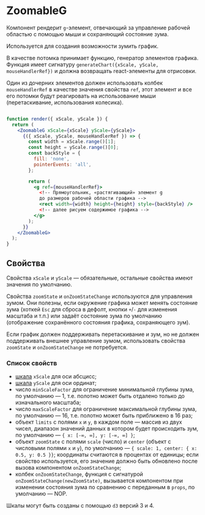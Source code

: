 # ZoomableG

Компонент рендерит `g`-элемент, отвечающий за управление рабочей областью с помощью мыши и сохраняющий состояние зума.

Используется для создания возможности зумить график.

В качестве потомка принимает функцию, генератор элементов графика. Функция имеет сигнатуру `generateChart({xScale, yScale, mouseHandlerRef})` и должна возвращать react-элементы для отрисовки.

Один из дочерних элементов должен использовать колбек `mouseHandlerRef` в качестве значения свойства `ref`, этот элемент и все его потомки будут реагировать на использование мыши (перетаскивание, использования колесика).

```jsx

function render({ xScale, yScale }) {
  return (
    <ZoomableG xScale={xScale} yScale={yScale}>
      {({ xScale, yScale, mouseHandlerRef }) => {
        const width = xScale.range()[1];
        const height = yScale.range()[0];
        const backStyle = {
          fill: 'none',
          pointerEvents: 'all',
        };

        return (
          <g ref={mouseHandlerRef}>
            <!-- Прямоугольник, «растягивающий» элемент g
            до размеров рабочей области графика -->
            <rect width={width} height={height} style={backStyle} />
            <!-- далее рисуем содержимое графика -->
          </g>
        );
      }}
    </ZoomableG>
  );
}

```


## Свойства

Свойства `xScale` и `yScale` — обязательные, остальные свойства имеют значения по умолчанию.

Свойства `zoomState` и `onZoomStateChange` используются для управления зумом. Они полезны, если окружение графика может менять состояние зума (хоткей `Esc` для сброса в дефолт, кнопки `+`/`-` для изменения масштаба и т.п.) или задаёт состояние зума по умолчанию (отображение сохранённого состояния графика, сохраняющего зум).

Если график должен поддерживать перетаскивание и зум, но не должен поддерживать внешнее управление зумом, использовать свойства `zoomState` и `onZoomStateChange` не потребуется.

### Список свойств

- [шкала](https://github.com/d3/d3-scale#continuous-scales) `xScale` для оси абсцисс;
- [шкала](https://github.com/d3/d3-scale#continuous-scales) `yScale` для оси ординат;
- число `minScaleFactor` для ограничение минимальной глубины зума, по умолчанию — 1, т.е. полотно может быть отдалено только до изначального масштаба;
- число `maxScaleFactor` для ограничение максимальной глубины зума, по умолчанию — 16, т.е. полотно может быть приближено в 16 раз;
- объект `limits` с полями `x` и `y`, в каждом поле — массив из двух чисел, диапазон значений данных в котором будет происходить зум, по умолчанию — `{ x: [-∞, ∞], y: [-∞, ∞] }`;
- объект `zoomState` с полями `scale` (число) и `center` (объект с числовыми полями `x` и `y`), по умолчанию — `{ scale: 1, center: { x: 0.5, y: 0.5 }}`; координаты считаются в процентах от единицы; если свойство используется, его значение должно быть обновлено после вызова компонентом `onZoomStateChange`;
- колбек `onZoomStateChange`, функция с сигнатурой `onZoomStateChange(newZoomState)`, вызывается компонентом при изменении состояния зума по сравнению с переданным в `props`, по умолчанию — NOP.

Шкалы могут быть созданы с помощью `d3` версий 3 и 4.
